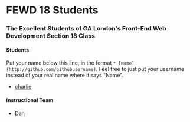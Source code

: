 # FEWD 18 Students

### The Excellent Students of GA London's Front-End Web Development Section 18 Class

#### Students

Put your name below this line, in the format `* [Name](http://github.com/githubusername)`. Feel free to just put your username instead of your real name where it says "Name".

* [charlie](http://github.com/charliehocking)

#### Instructional Team

* [Dan](http://github.com/basicallydan)
